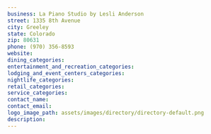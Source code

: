 ```yaml
---
business: La Piano Studio by Lesli Anderson
street: 1335 8th Avenue
city: Greeley
state: Colorado
zip: 80631
phone: (970) 356-8593
website: 
dining_categories: 
entertainment_and_recreation_categories: 
lodging_and_event_centers_categories: 
nightlife_categories: 
retail_categories: 
service_categories: 
contact_name: 
contact_email: 
logo_image_path: assets/images/directory/directory-default.png
description: 
---
```

